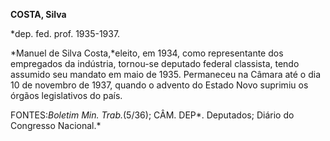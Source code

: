 **COSTA, Silva**

\*dep. fed. prof. 1935-1937.

*Manuel de Silva Costa,*eleito, em 1934, como representante dos
empregados da indústria, tornou-se deputado federal classista, tendo
assumido seu mandato em maio de 1935. Permaneceu na Câmara até o dia 10
de novembro de 1937, quando o advento do Estado Novo suprimiu os órgãos
legislativos do país.

FONTES:*Boletim Min. Trab.*(5/36); CÂM. DEP*. Deputados; Diário do
Congresso Nacional.*

 
